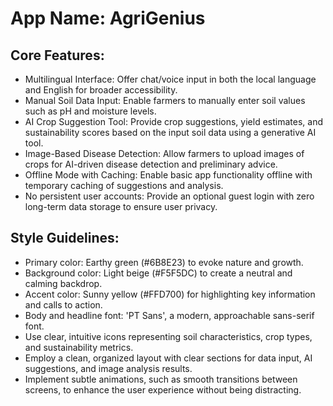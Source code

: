 # **App Name**: AgriGenius

## Core Features:

- Multilingual Interface: Offer chat/voice input in both the local language and English for broader accessibility.
- Manual Soil Data Input: Enable farmers to manually enter soil values such as pH and moisture levels.
- AI Crop Suggestion Tool: Provide crop suggestions, yield estimates, and sustainability scores based on the input soil data using a generative AI tool.
- Image-Based Disease Detection: Allow farmers to upload images of crops for AI-driven disease detection and preliminary advice.
- Offline Mode with Caching: Enable basic app functionality offline with temporary caching of suggestions and analysis.
- No persistent user accounts: Provide an optional guest login with zero long-term data storage to ensure user privacy.

## Style Guidelines:

- Primary color: Earthy green (#6B8E23) to evoke nature and growth.
- Background color: Light beige (#F5F5DC) to create a neutral and calming backdrop.
- Accent color: Sunny yellow (#FFD700) for highlighting key information and calls to action.
- Body and headline font: 'PT Sans', a modern, approachable sans-serif font.
- Use clear, intuitive icons representing soil characteristics, crop types, and sustainability metrics.
- Employ a clean, organized layout with clear sections for data input, AI suggestions, and image analysis results.
- Implement subtle animations, such as smooth transitions between screens, to enhance the user experience without being distracting.